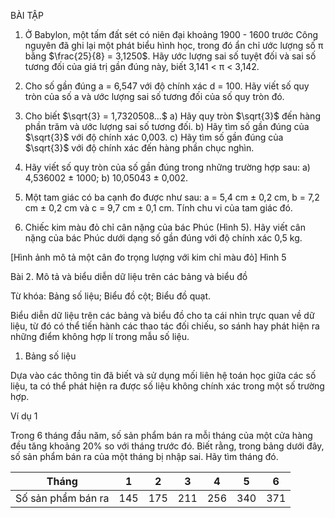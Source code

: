 BÀI TẬP

1. Ở Babylon, một tấm đất sét có niên đại khoảng 1900 - 1600 trước Công nguyên đã ghi lại một phát biểu hình học, trong đó ẩn chỉ ước lượng số π bằng $\frac{25}{8} = 3,1250$. Hãy ước lượng sai số tuyệt đối và sai số tương đối của giá trị gần đúng này, biết 3,141 < π < 3,142.

2. Cho số gần đúng a = 6,547 với độ chính xác d = 100.
Hãy viết số quy tròn của số a và ước lượng sai số tương đối của số quy tròn đó.

3. Cho biết $\sqrt{3} = 1,7320508...$
a) Hãy quy tròn $\sqrt{3}$ đến hàng phần trăm và ước lượng sai số tương đối.
b) Hãy tìm số gần đúng của $\sqrt{3}$ với độ chính xác 0,003.
c) Hãy tìm số gần đúng của $\sqrt{3}$ với độ chính xác đến hàng phần chục nghìn.

4. Hãy viết số quy tròn của số gần đúng trong những trường hợp sau:
a) 4,536002 ± 1000;                b) 10,05043 ± 0,002.

5. Một tam giác có ba cạnh đo được như sau: a = 5,4 cm ± 0,2 cm,
b = 7,2 cm ± 0,2 cm và c = 9,7 cm ± 0,1 cm. Tính chu vi của tam giác đó.

6. Chiếc kim màu đỏ chỉ cân nặng của bác Phúc (Hình 5). Hãy viết cân nặng của bác Phúc dưới dạng số gần đúng với độ chính xác 0,5 kg.

[Hình ảnh mô tả một cân đo trọng lượng với kim chỉ màu đỏ]
Hình 5

Bài 2. Mô tả và biểu diễn dữ liệu trên các bảng và biểu đồ

Từ khóa: Bảng số liệu; Biểu đồ cột; Biểu đồ quạt.

Biểu diễn dữ liệu trên các bảng và biểu đồ cho ta cái nhìn trực quan về dữ liệu, từ đó có thể tiến hành các thao tác đối chiếu, so sánh hay phát hiện ra những điểm không hợp lí trong mẫu số liệu.

1. Bảng số liệu

Dựa vào các thông tin đã biết và sử dụng mối liên hệ toán học giữa các số liệu, ta có thể phát hiện ra được số liệu không chính xác trong một số trường hợp.

Ví dụ 1

Trong 6 tháng đầu năm, số sản phẩm bán ra mỗi tháng của một cửa hàng đều tăng khoảng 20% so với tháng trước đó. Biết rằng, trong bảng dưới đây, số sản phẩm bán ra của một tháng bị nhập sai. Hãy tìm tháng đó.

Tháng | 1 | 2 | 3 | 4 | 5 | 6
--- | --- | --- | --- | --- | --- | ---
Số sản phẩm bán ra | 145 | 175 | 211 | 256 | 340 | 371